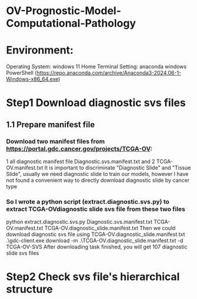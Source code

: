 # OV-Prognostic-Model-Computational-Pathology
# Environment:
Operating System: windows 11 Home
Terminal Setting: anaconda windows PowerShell (https://repo.anaconda.com/archive/Anaconda3-2024.06-1-Windows-x86_64.exe)
# Step1 Download diagnostic svs files
## 1.1 Prepare manifest file
### Download two manifest files from https://portal.gdc.cancer.gov/projects/TCGA-OV: 
1 all diagnostic manifest file Diagnostic.svs.manifest.txt and 2 TCGA-OV.manifest.txt
It is important to discriminate "Diagnostic Slide" and "Tissue Slide", usually we need diagnostic slide to train our models,
however I have not found a convenient way to directly download diagnostic slide by cancer type
### So I wrote a python script (extract.diagnostic.svs.py) to extract TCGA-OVdiagnostic slide svs file from these two files
python extract.diagnostic.svs.py Diagnostic.svs.manifest.txt TCGA-OV.manifest.txt TCGA-OV.diagnostic_slide.manifest.txt
Then we could download diagnostic svs file using TCGA-OV.diagnostic_slide.manifest.txt
.\gdc-client.exe download -m .\TCGA-OV.diagnostic_slide.manifest.txt -d TCGA-OV-SVS
After downloading task finished, you will get 107 diagnostic slide svs files
# Step2 Check svs file's hierarchical structure
